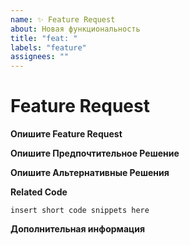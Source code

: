 ```yaml
---
name: ✨ Feature Request
about: Новая функциональность
title: "feat: "
labels: "feature"
assignees: ""
---
```


# Feature Request

**Опишите Feature Request**

<!-- Четкое и краткое описание Feature Request. Если ваш запрос связан с какой-то проблемой, то включите это в описание. -->

**Опишите Предпочтительное Решение**

<!-- Четкое и краткое описание того, что вы хотите, чтобы произошло. -->

**Опишите Альтернативные Решения**

<!-- Четкое и краткое описание любых альтернативных решений или функций, которые вы рассматривали. -->

**Related Code**

<!-- Если вы можете проиллюстрировать Feature Request на примере, предоставьте его здесь. -->

```
insert short code snippets here
```

**Дополнительная информация**

<!-- Перечислите любую другую информацию. Stacktrace, связанные проблемы, предложения по добавлению,
варианты использования, ссылки StackOverflow, ссылки на форумы, скриншоты, и т.д. -->
